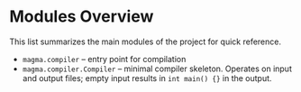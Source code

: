 # Modules Overview

This list summarizes the main modules of the project for quick reference.

- `magma.compiler` – entry point for compilation
- `magma.compiler.Compiler` – minimal compiler skeleton. Operates on input and
  output files; empty input results in `int main() {}` in the output.

